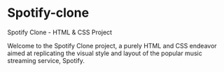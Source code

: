 # Spotify-clone
Spotify Clone - HTML &amp; CSS Project

Welcome to the Spotify Clone project, a purely HTML and CSS endeavor aimed at replicating the visual style and layout of the popular music streaming service, Spotify.
